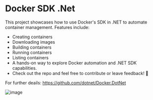 # Docker SDK .Net

This project showcases how to use Docker's SDK in .NET to automate container management. Features include:

* Creating containers
* Downloading images
* Building containers
* Running containers
* Listing containers
* A hands-on way to explore Docker automation and .NET SDK capabilities.
* Check out the repo and feel free to contribute or leave feedback! 🚀

For further deails: https://github.com/dotnet/Docker.DotNet

![image](https://github.com/user-attachments/assets/4c7b6868-1a43-4e69-ae33-4f47f59dfb9e)
